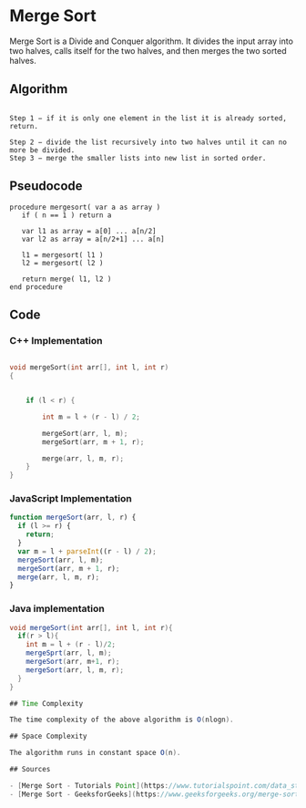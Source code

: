# Merge Sort

Merge Sort is a Divide and Conquer algorithm. It divides the input array into two halves, calls itself for the two halves, and then merges the two sorted halves.

## Algorithm

```

Step 1 − if it is only one element in the list it is already sorted, return.

Step 2 − divide the list recursively into two halves until it can no more be divided.
Step 3 − merge the smaller lists into new list in sorted order.

```

## Pseudocode

```
procedure mergesort( var a as array )
   if ( n == 1 ) return a

   var l1 as array = a[0] ... a[n/2]
   var l2 as array = a[n/2+1] ... a[n]

   l1 = mergesort( l1 )
   l2 = mergesort( l2 )

   return merge( l1, l2 )
end procedure

```

## Code

### C++ Implementation

```cpp

void mergeSort(int arr[], int l, int r)
{


    if (l < r) {

        int m = l + (r - l) / 2;

        mergeSort(arr, l, m);
        mergeSort(arr, m + 1, r);

        merge(arr, l, m, r);
    }
}


```
### JavaScript Implementation
```javascript
function mergeSort(arr, l, r) {
  if (l >= r) {
    return;
  }
  var m = l + parseInt((r - l) / 2);
  mergeSort(arr, l, m);
  mergeSort(arr, m + 1, r);
  merge(arr, l, m, r);
}
```
### Java implementation

```java
void mergeSort(int arr[], int l, int r){
  if(r > l){
    int m = l + (r - l)/2;
    mergeSprt(arr, l, m);
    mergeSort(arr, m+1, r);
    mergeSort(arr, l, m, r);
  }
}

## Time Complexity

The time complexity of the above algorithm is O(nlogn).

## Space Complexity

The algorithm runs in constant space O(n).

## Sources

- [Merge Sort - Tutorials Point](https://www.tutorialspoint.com/data_structures_algorithms/merge_sort_algorithm.htm)
- [Merge Sort - GeeksforGeeks](https://www.geeksforgeeks.org/merge-sort/)
